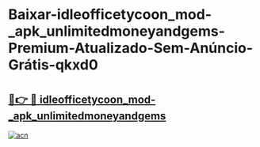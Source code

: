 # Baixar-idleofficetycoon_mod-_apk_unlimitedmoneyandgems-Premium-Atualizado-Sem-Anúncio-Grátis-qkxd0

# <h2><a href="https://dtr0re.esa.edu.pl?src=idleofficetycoon_mod-_apk_unlimitedmoneyandgems&ref=qkxd0">🔗👉 🔴 idleofficetycoon_mod-_apk_unlimitedmoneyandgems</a></h2>

[![acn](https://github.com/user-attachments/assets/0f9c940e-d8b0-45ae-aac7-cd30a18b3e1c)](https://dtr0re.esa.edu.pl?src=idleofficetycoon_mod-_apk_unlimitedmoneyandgems&ref=qkxd0)

